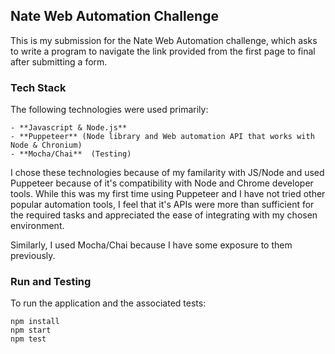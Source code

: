 ## Nate Web Automation Challenge

This is my submission for the Nate Web Automation challenge, which asks to write a program to navigate the link provided from the first page to final after submitting a form.

### Tech Stack
The following technologies were used primarily:

```
- **Javascript & Node.js**
- **Puppeteer** (Node library and Web automation API that works with Node & Chronium)
- **Mocha/Chai**  (Testing)
```

I chose these technologies because of my familarity with JS/Node and used Puppeteer because of it's compatibility with Node and Chrome developer tools. While this was my first time using Puppeteer and I have not tried other popular automation tools, I feel that it's APIs were more than sufficient for the required tasks and appreciated the ease of integrating with my chosen environment. 

Similarly, I used Mocha/Chai because I have some exposure to them previously. 

### Run and Testing

To run the application and the associated tests:

```
npm install
npm start
npm test
```

